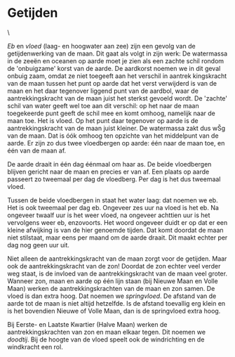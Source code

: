 # Getijden

\

*Eb* en *vloed* (laag- en hoogwater aan zee) zijn een gevolg van de
getijdenwerking van de maan. Dit gaat als volgt in zijn werk: De
watermassa in de zeeën en oceanen op aarde moet je zien als een zachte
schil rondom de \'onbuigzame\' korst van de aarde. De aardkorst noemen
we in dit geval onbuig zaam, omdat ze niet toegeeft aan het verschil in
aantrek kingskracht van de maan tussen het punt op aarde dat het verst
verwijderd is van de maan en het daar tegenover liggend punt van de
aardbol, waar de aantrekkingskracht van de maan juist het sterkst
gevoeld wordt. De \'zachte\' schil van water geeft wel toe aan dit
verschil: op het naar de maan toegekeerde punt geeft de schil mee en
komt omhoog, namelijk naar de maan toe. Het is vloed. Op het punt daar
tegenover op aarde is de aantrekkingskracht van de maan juist kleiner.
De watermassa zakt dus wŠg van de maan. Dat is óók omhoog ten opzichte
van het middelpunt van de aarde. Er zijn zo dus twee vloedbergen op
aarde: één naar de maan toe, en één van de maan af.

De aarde draait in één dag éénmaal om haar as. De beide vloedbergen
blijven gericht naar de maan en precies er van af. Een plaats op aarde
passeert zo tweemaal per dag de vloedberg. Per dag is het dus tweemaal
vloed.

Tussen de beide vloedbergen in staat het water laag: dat noemen we eb.
Het is ook tweemaal per dag eb. Ongeveer zes uur na vloed is het eb. Na
ongeveer twaalf uur is het weer vloed, na ongeveer achttien uur is het
vervolgens weer eb, enzovoorts. Het woord ongeveer duidt er op dat er
een kleine afwijking is van de hier genoemde tijden. Dat komt doordat de
maan niet stilstaat, maar eens per maand om de aarde draait. Dit maakt
echter per dag nog geen uur uit.

Niet alleen de aantrekkingskracht van de maan zorgt voor de getijden.
Maar ook de aantrekkingskracht van de zon! Doordat de zon echter veel
verder weg staat, is de invloed van de aantrekkingskracht van de maan
veel groter. Wanneer zon, maan en aarde op één lijn staan (bij Nieuwe
Maan en Volle Maan) werken de aantrekkingskrachten van de maan en zon
samen. De vloed is dan extra hoog. Dat noemen we *springvloed*. De
afstand van de aarde tot de maan is niet altijd hetzelfde. Is de afstand
toevallig erg klein en is het bovendien Nieuwe of Volle Maan, dan is de
springvloed extra hoog.

Bij Eerste- en Laatste Kwartier (Halve Maan) werken de
aantrekkingskrachten van zon en maan elkaar tegen. Dit noemen we
*doodtij*. Bij de hoogte van de vloed speelt ook de windrichting en de
windkracht een rol.
